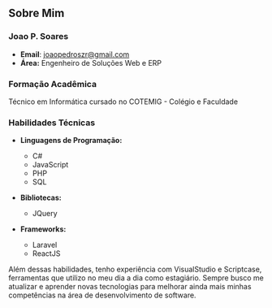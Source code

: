 ## Sobre Mim

### Joao P. Soares

- **Email**: [joaopedroszr@gmail.com](mailto:joaopedroszr@gmail.com)
- **Área:** Engenheiro de Soluções Web e ERP

### Formação Acadêmica

Técnico em Informática cursado no COTEMIG - Colégio e Faculdade

### Habilidades Técnicas

- **Linguagens de Programação:**
  - C#
  - JavaScript
  - PHP
  - SQL

- **Bibliotecas:**
  - JQuery

- **Frameworks:**
  - Laravel
  - ReactJS

Além dessas habilidades, tenho experiência com VisualStudio e Scriptcase, ferramentas que utilizo no meu dia a dia como estagiário. Sempre busco me atualizar e aprender novas tecnologias para melhorar ainda mais minhas competências na área de desenvolvimento de software.
